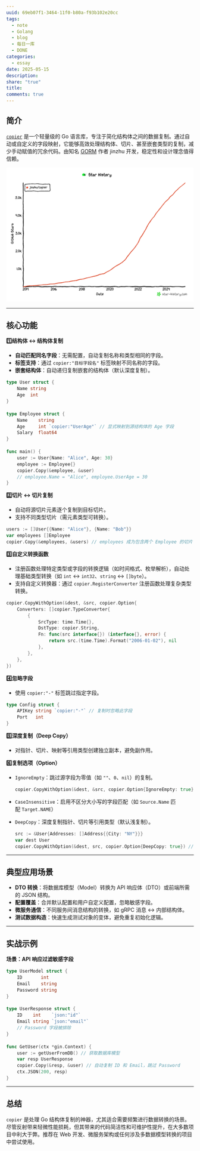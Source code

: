 ```yaml
---
uuid: 69eb07f1-3464-11f0-b80a-f93b102e20cc
tags:
  - note
  - Golang
  - blog
  - 每日一库
  - DONE
categories:
  - essay
date: 2025-05-15
description: 
share: "true"
title: 
comments: true
---
```


## 简介
[`copier`](https://github.com/jinzhu/copier) 是一个轻量级的 Go 语言库，专注于简化结构体之间的数据复制。通过自动或自定义的字段映射，它能够高效处理结构体、切片、甚至嵌套类型的复制，减少手动赋值的冗余代码。由知名 [GORM](https://github.com/go-gorm/gorm) 作者 jinzhu 开发，稳定性和设计理念值得信赖。

![](assets/images/IMG-D5EC71B6E47807471872D0338B53DEA2.png)

---

## 核心功能

**1️⃣结构体 ↔ 结构体复制**  
   - **自动匹配同名字段**：无需配置，自动复制名称和类型相同的字段。
   - **标签支持**：通过 `copier:"目标字段名"` 标签映射不同名称的字段。
   - **嵌套结构体**：自动递归复制嵌套的结构体（默认深度复制）。

   ```go
   type User struct {
       Name string
       Age  int
   }

   type Employee struct {
       Name    string
       Age     int `copier:"UserAge"` // 显式映射到源结构体的 Age 字段
       Salary  float64
   }

   func main() {
       user := User{Name: "Alice", Age: 30}
       employee := Employee{}
       copier.Copy(&employee, &user)
       // employee.Name = "Alice", employee.UserAge = 30
   }
   ```

**2️⃣切片 ↔ 切片复制**  
   - 自动将源切片元素逐个复制到目标切片。
   - 支持不同类型切片（需元素类型可转换）。

   ```go
   users := []User{{Name: "Alice"}, {Name: "Bob"}}
   var employees []Employee
   copier.Copy(&employees, &users) // employees 成为包含两个 Employee 的切片
   ```

**3️⃣自定义转换函数**  
   - 注册函数处理特定类型或字段的转换逻辑（如时间格式、枚举解析），自动处理基础类型转换（如 `int` ↔ `int32`、`string` ↔ `[]byte`）。
   - 支持自定义转换器：通过 `copier.RegisterConverter` 注册函数处理复杂类型转换。

   ```go
   copier.CopyWithOption(&dest, &src, copier.Option{
       Converters: []copier.TypeConverter{
           {
               SrcType: time.Time{},
               DstType: copier.String,
               Fn: func(src interface{}) (interface{}, error) {
                   return src.(time.Time).Format("2006-01-02"), nil
               },
           },
       },
   })
   ```

**4️⃣忽略字段**  
   - 使用 `copier:"-"` 标签跳过指定字段。

   ```go
   type Config struct {
       APIKey string `copier:"-"` // 复制时忽略此字段
       Port   int
   }
   ```

**5️⃣深度复制（Deep Copy）**  
   - 对指针、切片、映射等引用类型创建独立副本，避免副作用。

**6️⃣复制选项（Option）**
- `IgnoreEmpty`：跳过源字段为零值（如 `""`、`0`、`nil`）的复制。

    ```go
    copier.CopyWithOption(&dest, &src, copier.Option{IgnoreEmpty: true}) // 源字段为空时不覆盖目标
    ```

- `CaseInsensitive`：启用不区分大小写的字段匹配（如 `Source.Name` 匹配 `Target.NAME`）
- `DeepCopy`：深度复制指针、切片等引用类型（默认浅复制）。

    ```go
    src := &User{Addresses: []Address{{City: "NY"}}}
    var dest User
    copier.CopyWithOption(&dest, src, copier.Option{DeepCopy: true}) // 复制切片内容而非指针
    ```

---

## 典型应用场景

- **DTO 转换**：将数据库模型（Model）转换为 API 响应体（DTO）或前端所需的 JSON 结构。
- **配置覆盖**：合并默认配置和用户自定义配置，忽略敏感字段。
- **微服务通信**：不同服务间消息结构的转换，如 gRPC 消息 ↔ 内部结构体。
- **测试数据构造**：快速生成测试对象的变体，避免重复初始化逻辑。

---

## 实战示例

**场景：API 响应过滤敏感字段**  
```go
type UserModel struct {
    ID       int
    Email    string
    Password string
}

type UserResponse struct {
    ID    int    `json:"id"`
    Email string `json:"email"`
    // Password 字段被排除
}

func GetUser(ctx *gin.Context) {
    user := getUserFromDB() // 获取数据库模型
    var resp UserResponse
    copier.Copy(&resp, &user) // 自动复制 ID 和 Email，跳过 Password
    ctx.JSON(200, resp)
}
```

---

## 总结

`copier` 是处理 Go 结构体复制的神器，尤其适合需要频繁进行数据转换的场景。尽管反射带来轻微性能损耗，但其带来的代码简洁性和可维护性提升，在大多数项目中利大于弊。推荐在 Web 开发、微服务架构或任何涉及多数据模型转换的项目中尝试使用。
